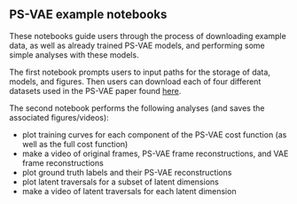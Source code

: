 ## PS-VAE example notebooks

These notebooks guide users through the process of downloading example data, as well as already trained PS-VAE models, and performing some simple analyses with these models.

The first notebook prompts users to input paths for the storage of data, models, and figures. Then users can download each of four different datasets used in the PS-VAE paper found [here](https://www.biorxiv.org/content/10.1101/2021.02.22.432309v2).

The second notebook performs the following analyses (and saves the associated figures/videos):

* plot training curves for each component of the PS-VAE cost function (as well as the full cost function)
* make a video of original frames, PS-VAE frame reconstructions, and VAE frame reconstructions
* plot ground truth labels and their PS-VAE reconstructions
* plot latent traversals for a subset of latent dimensions
* make a video of latent traversals for each latent dimension
